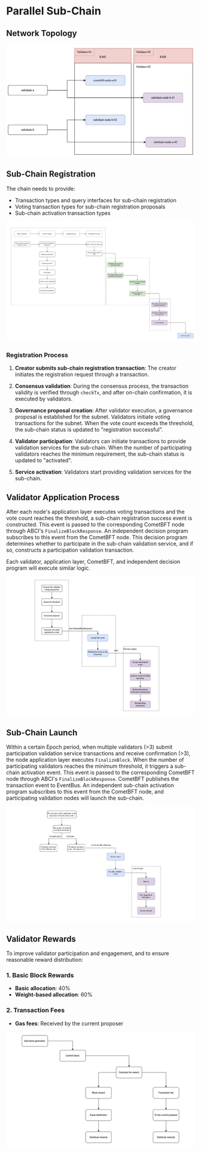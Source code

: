 
# Parallel Sub-Chain

## Network Topology
![Network Topology](./assets/pc-network.jpg)

## Sub-Chain Registration

The chain needs to provide:
- Transaction types and query interfaces for sub-chain registration
- Voting transaction types for sub-chain registration proposals
- Sub-chain activation transaction types

![Sub-Chain Registration](./assets/pc-register.jpg)

### Registration Process

1. **Creator submits sub-chain registration transaction**: The creator initiates the registration request through a transaction.

2. **Consensus validation**: During the consensus process, the transaction validity is verified through `checkTx`, and after on-chain confirmation, it is executed by validators.

3. **Governance proposal creation**: After validator execution, a governance proposal is established for the subnet. Validators initiate voting transactions for the subnet. When the vote count exceeds the threshold, the sub-chain status is updated to "registration successful".

4. **Validator participation**: Validators can initiate transactions to provide validation services for the sub-chain. When the number of participating validators reaches the minimum requirement, the sub-chain status is updated to "activated".

5. **Service activation**: Validators start providing validation services for the sub-chain.

## Validator Application Process

After each node's application layer executes voting transactions and the vote count reaches the threshold, a sub-chain registration success event is constructed. This event is passed to the corresponding CometBFT node through ABCI's `FinalizeBlockResponse`. An independent decision program subscribes to this event from the CometBFT node. This decision program determines whether to participate in the sub-chain validation service, and if so, constructs a participation validation transaction.

Each validator, application layer, CometBFT, and independent decision program will execute similar logic.

![Validator Process](./assets/pc-validator.jpg)

## Sub-Chain Launch

Within a certain Epoch period, when multiple validators (>3) submit participation validation service transactions and receive confirmation (>3), the node application layer executes `FinalizeBlock`. When the number of participating validators reaches the minimum threshold, it triggers a sub-chain activation event. This event is passed to the corresponding CometBFT node through ABCI's `FinalizeBlockResponse`. CometBFT publishes the transaction event to EventBus. An independent sub-chain activation program subscribes to this event from the CometBFT node, and participating validation nodes will launch the sub-chain.

![Sub-Chain Launch](./assets/pc-launch.jpg)

## Validator Rewards

To improve validator participation and engagement, and to ensure reasonable reward distribution:

### 1. Basic Block Rewards
- **Basic allocation**: 40%
- **Weight-based allocation**: 60%

### 2. Transaction Fees
- **Gas fees**: Received by the current proposer

![Validator Rewards](./assets/pc-reward.jpg)

